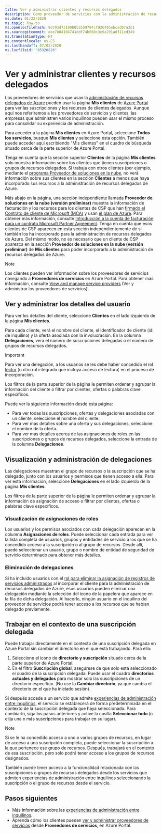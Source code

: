 ```yaml
---
title: Ver y administrar clientes y recursos delegados
description: Como proveedor de servicios con la administración de recursos delegados de Azure, puede ver todos los recursos y suscripciones de clientes delegados desde la sección Mis clientes de Azure Portal.
ms.date: 01/22/2020
ms.topic: how-to
ms.openlocfilehash: 9d793d73190b0b35b9794cf926405ebcad07a3d1
ms.sourcegitcommit: dee7b84104741ddf74b660c3c0a291adf11ed349
ms.translationtype: HT
ms.contentlocale: es-ES
ms.lasthandoff: 07/02/2020
ms.locfileid: "85920826"
---
```

# <a name="view-and-manage-customers-and-delegated-resources"></a>Ver y administrar clientes y recursos delegados

Los proveedores de servicios que usan la [administración de recursos delegados de Azure](../concepts/azure-delegated-resource-management.md) pueden usar la página **Mis clientes** de [Azure Portal](https://portal.azure.com) para ver las suscripciones y los recursos de clientes delegados. Aunque aquí nos referiremos a los proveedores de servicios y clientes, las empresas que administren varios inquilinos pueden usar el mismo proceso para consolidar su experiencia de administración.

Para acceder a la página **Mis clientes** en Azure Portal, seleccione **Todos los servicios**, busque **Mis clientes** y seleccione esta opción. También puede acceder aquí escribiendo "Mis clientes" en el cuadro de búsqueda situado cerca de la parte superior de Azure Portal.

Tenga en cuenta que la sección superior **Clientes** de la página **Mis clientes** solo muestra información sobre los clientes que tienen suscripciones o grupos de recursos delegados. Si trabaja con otros clientes (por ejemplo, mediante el [programa Proveedor de soluciones en la nube](/partner-center/csp-overview), no verá información sobre sus clientes en la sección **Clientes** a menos que haya incorporado sus recursos a la administración de recursos delegados de Azure.

Más abajo en la página, una sección independiente llamada **Proveedor de soluciones en la nube (versión preliminar)** muestra la información de facturación y los recursos para los clientes de CSP que han [firmado el Contrato de cliente de Microsoft (MCA)](/partner-center/confirm-customer-agreement) y usan [el plan de Azure](/partner-center/azure-plan-get-started). Para obtener más información, consulte [Introducción a la cuenta de facturación para un contrato Microsoft Partner Agreement](../../billing/mpa-overview.md). Tenga en cuenta que esos clientes de CSP aparecen en esta sección independientemente de si también los ha incorporado para la administración de recursos delegados de Azure. Del mismo modo, no es necesario que un cliente de CSP aparezca en la sección **Proveedor de soluciones en la nube (versión preliminar)** de **Mis clientes** para poder incorporarlo a la administración de recursos delegados de Azure.

> [!NOTE]
> Los clientes pueden ver información sobre los proveedores de servicios navegando a **Proveedores de servicios** en Azure Portal. Para obtener más información, consulte [View and manage service providers](view-manage-service-providers.md) (Ver y administrar los proveedores de servicios).

## <a name="view-and-manage-customer-details"></a>Ver y administrar los detalles del usuario

Para ver los detalles del cliente, seleccione **Clientes** en el lado izquierdo de la página **Mis clientes**.

Para cada cliente, verá el nombre del cliente, el identificador de cliente (id. de inquilino) y la oferta asociada con la involucración. En la columna **Delegaciones**, verá el número de suscripciones delegadas o el número de grupos de recursos delegados.

> [!IMPORTANT]
> Para ver una delegación, a los usuarios se les debe haber concedido el rol [lector](../../role-based-access-control/built-in-roles.md#reader) (u otro rol integrado que incluya acceso de lectura) en el proceso de incorporación.

Los filtros de la parte superior de la página le permiten ordenar y agrupar la información del cliente o filtrar por clientes, ofertas o palabras clave específicos.

Puede ver la siguiente información desde esta página:

- Para ver todas las suscripciones, ofertas y delegaciones asociadas con un cliente, seleccione el nombre del cliente.
- Para ver más detalles sobre una oferta y sus delegaciones, seleccione el nombre de la oferta.
- Para ver más detalles acerca de las asignaciones de roles en las suscripciones o grupos de recursos delegados, seleccione la entrada de la columna **Delegaciones**.

## <a name="view-and-manage-delegations"></a>Visualización y administración de delegaciones

Las delegaciones muestran el grupo de recursos o la suscripción que se ha delegado, junto con los usuarios y permisos que tienen acceso a ella. Para ver esta información, seleccione **Delegaciones** en el lado izquierdo de la página **Mis clientes**.

Los filtros de la parte superior de la página le permiten ordenar y agrupar la información de asignación de acceso o filtrar por clientes, ofertas o palabras clave específicos.

### <a name="view-role-assignments"></a>Visualización de asignaciones de roles

Los usuarios y los permisos asociados con cada delegación aparecen en la columna **Asignaciones de roles**. Puede seleccionar cada entrada para ver la lista completa de usuarios, grupos y entidades de servicio a los que se ha concedido acceso a la suscripción o al grupo de recursos. Desde allí, puede seleccionar un usuario, grupo o nombre de entidad de seguridad de servicio determinado para obtener más detalles.

### <a name="remove-delegations"></a>Eliminación de delegaciones

Si ha incluido usuarios con el [rol para eliminar la asignación de registros de servicios administrados](../../role-based-access-control/built-in-roles.md#managed-services-registration-assignment-delete-role) al incorporar el cliente para la administración de recursos delegados de Azure, esos usuarios pueden eliminar una delegación mediante la selección del icono de la papelera que aparece en la fila de dicha delegación. Al hacerlo, ningún usuario en el inquilino del proveedor de servicios podrá tener acceso a los recursos que se habían delegado previamente.


## <a name="work-in-the-context-of-a-delegated-subscription"></a>Trabajar en el contexto de una suscripción delegada

Puede trabajar directamente en el contexto de una suscripción delegada en Azure Portal sin cambiar el directorio en el que está trabajando. Para ello:

1. Seleccione el icono de **directorio y suscripción** situado cerca de la parte superior de Azure Portal.
2. En el filtro **Suscripción global**, asegúrese de que solo está seleccionado el cuadro de la suscripción delegada. Puede usar el cuadro **directorios actuales y delegados** para mostrar solo las suscripciones de un directorio específico. (No use la **Cambiar directorio**, ya que cambia el directorio en el que ha iniciado sesión).

Si después accede a un servicio que admite [experiencias de administración entre inquilinos](../concepts/cross-tenant-management-experience.md), el servicio se establecerá de forma predeterminada en el contexto de la suscripción delegada que haya seleccionado. Para cambiarlo, siga los pasos anteriores y active la casilla **Seleccionar todo** (o elija una o más suscripciones para trabajar en su lugar).

> [!NOTE]
> Si se le ha concedido acceso a uno o varios grupos de recursos, en lugar de acceso a una suscripción completa, puede seleccionar la suscripción a la que pertenece ese grupo de recursos. Después, trabajará en el contexto de esa suscripción, pero solo podrá tener acceso a los grupos de recursos designados.

También puede tener acceso a la funcionalidad relacionada con las suscripciones o grupos de recursos delegados desde los servicios que admiten experiencias de administración entre inquilinos seleccionando la suscripción o el grupo de recursos desde el servicio.

## <a name="next-steps"></a>Pasos siguientes

- Más información sobre las [experiencias de administración entre inquilinos](../concepts/cross-tenant-management-experience.md).
- Aprenda cómo los clientes pueden [ver y administrar proveedores de servicios](view-manage-service-providers.md) desde **Proveedores de servicios**, en Azure Portal.
